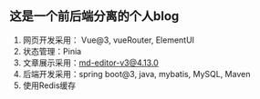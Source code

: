 ## 这是一个前后端分离的个人blog
1. 网页开发采用： Vue@3, vueRouter, ElementUI
2. 状态管理：Pinia
3. 文章展示采用：md-editor-v3@4.13.0
4. 后端开发采用：spring boot@3, java, mybatis, MySQL, Maven
5. 使用Redis缓存





